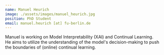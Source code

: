 ```yaml
---
name: Manuel Heurich
image: ./assets/images/manuel_heurich.jpg
position: PhD Student
email: manuel.heurich [at] fu-berlin.de
---
```


Manuel is working on Model Interpretability (XAI) and Continual Learning. He aims to utilize the understanding of the model's decision-making to push the boundaries of (online) continual learning.



